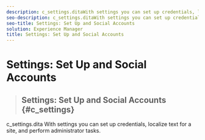 ```yaml
---
description: c_settings.ditaWith settings you can set up credentials, localize text for a site, and perform administrator tasks.
seo-description: c_settings.ditaWith settings you can set up credentials, localize text for a site, and perform administrator tasks.
seo-title: Settings: Set Up and Social Accounts
solution: Experience Manager
title: Settings: Set Up and Social Accounts
---
```


# Settings: Set Up and Social Accounts


>## Settings: Set Up and Social Accounts {#c_settings}
><draft-comment author="ind14750" otherprops="merge">
 c_settings.dita
</draft-comment>With settings you can set up credentials, localize text for a site, and perform administrator tasks.

